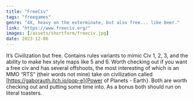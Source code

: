 ```yaml
---
title: "FreeCiv"
tags: "freegames"
genre: "4X, heavy on the exterminate, but also free... like beer."
link: "https://www.freeciv.org/"
images: [/assets/shortform/freeciv.jpg] 
date: 2023-12-06
---
```


It’s Civilization but free. Contains rules variants to mimic Civ 1, 2, 3, and the ability to make hex style maps like 5 and 6. Worth checking out if you want a free civ and has several offshoots, the most interesting of which is an MMO “RTS” (their words not mine) take on civilization called [https://gaborauth.itch.io/pop-e]{Power of Planets - Earth}. Both are worth checking out and putting some time into. As a bonus both should run on literal toasters.